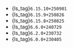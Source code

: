 - {ls_tag}`6.15.10+250901`
- {ls_tag}`6.15.9+250826`
- {ls_tag}`6.15.8+250825`
- {ls_tag}`6.6.0+240729`
- {ls_tag}`6.2.0+230732`
- {ls_tag}`6.0.0+230405`
